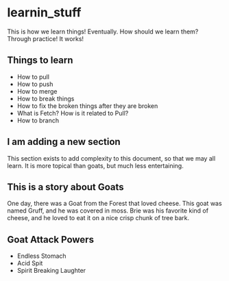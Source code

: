 # learnin_stuff

This is how we learn things! Eventually. How should we learn them? Through practice! It works!

## Things to learn

- How to pull
- How to push
- How to merge
- How to break things
- How to fix the broken things after they are broken
- What is Fetch? How is it related to Pull?
- How to branch


## I am adding a new section
This section exists to add complexity to this document, so that we may all learn. It is more topical than goats, but much less entertaining.


## This is a story about Goats
One day, there was a Goat from the Forest that loved cheese. This goat was named Gruff, and he was covered in moss. Brie was his favorite kind of cheese, and he loved to eat it on a nice crisp chunk of tree bark.



##  Goat Attack Powers
- Endless Stomach
- Acid Spit
- Spirit Breaking Laughter
